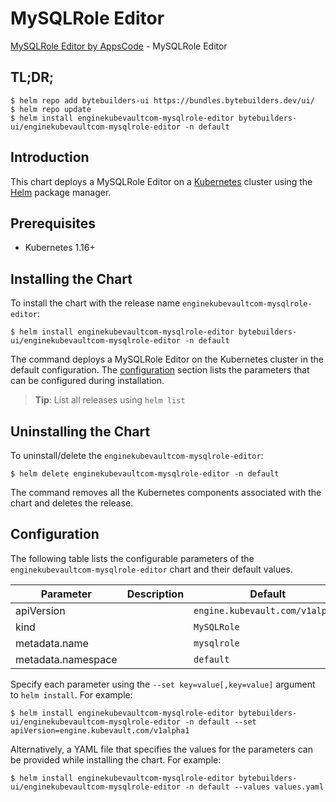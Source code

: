 # MySQLRole Editor

[MySQLRole Editor by AppsCode](https://byte.builders) - MySQLRole Editor

## TL;DR;

```console
$ helm repo add bytebuilders-ui https://bundles.bytebuilders.dev/ui/
$ helm repo update
$ helm install enginekubevaultcom-mysqlrole-editor bytebuilders-ui/enginekubevaultcom-mysqlrole-editor -n default
```

## Introduction

This chart deploys a MySQLRole Editor on a [Kubernetes](http://kubernetes.io) cluster using the [Helm](https://helm.sh) package manager.

## Prerequisites

- Kubernetes 1.16+

## Installing the Chart

To install the chart with the release name `enginekubevaultcom-mysqlrole-editor`:

```console
$ helm install enginekubevaultcom-mysqlrole-editor bytebuilders-ui/enginekubevaultcom-mysqlrole-editor -n default
```

The command deploys a MySQLRole Editor on the Kubernetes cluster in the default configuration. The [configuration](#configuration) section lists the parameters that can be configured during installation.

> **Tip**: List all releases using `helm list`

## Uninstalling the Chart

To uninstall/delete the `enginekubevaultcom-mysqlrole-editor`:

```console
$ helm delete enginekubevaultcom-mysqlrole-editor -n default
```

The command removes all the Kubernetes components associated with the chart and deletes the release.

## Configuration

The following table lists the configurable parameters of the `enginekubevaultcom-mysqlrole-editor` chart and their default values.

|     Parameter      | Description |             Default             |
|--------------------|-------------|---------------------------------|
| apiVersion         |             | `engine.kubevault.com/v1alpha1` |
| kind               |             | `MySQLRole`                     |
| metadata.name      |             | `mysqlrole`                     |
| metadata.namespace |             | `default`                       |


Specify each parameter using the `--set key=value[,key=value]` argument to `helm install`. For example:

```console
$ helm install enginekubevaultcom-mysqlrole-editor bytebuilders-ui/enginekubevaultcom-mysqlrole-editor -n default --set apiVersion=engine.kubevault.com/v1alpha1
```

Alternatively, a YAML file that specifies the values for the parameters can be provided while
installing the chart. For example:

```console
$ helm install enginekubevaultcom-mysqlrole-editor bytebuilders-ui/enginekubevaultcom-mysqlrole-editor -n default --values values.yaml
```
